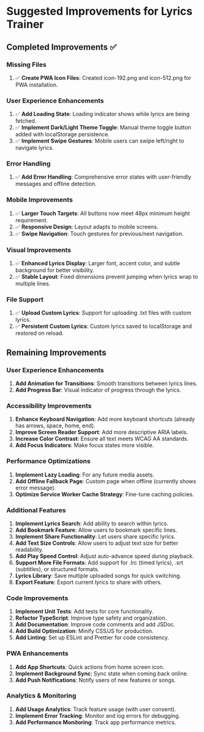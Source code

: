 # Suggested Improvements for Lyrics Trainer

## Completed Improvements ✅

### Missing Files
1. ✅ **Create PWA Icon Files**: Created icon-192.png and icon-512.png for PWA installation.

### User Experience Enhancements
1. ✅ **Add Loading State**: Loading indicator shows while lyrics are being fetched.
2. ✅ **Implement Dark/Light Theme Toggle**: Manual theme toggle button added with localStorage persistence.
3. ✅ **Implement Swipe Gestures**: Mobile users can swipe left/right to navigate lyrics.

### Error Handling
1. ✅ **Add Error Handling**: Comprehensive error states with user-friendly messages and offline detection.

### Mobile Improvements
1. ✅ **Larger Touch Targets**: All buttons now meet 48px minimum height requirement.
2. ✅ **Responsive Design**: Layout adapts to mobile screens.
3. ✅ **Swipe Navigation**: Touch gestures for previous/next navigation.

### Visual Improvements
1. ✅ **Enhanced Lyrics Display**: Larger font, accent color, and subtle background for better visibility.
2. ✅ **Stable Layout**: Fixed dimensions prevent jumping when lyrics wrap to multiple lines.

### File Support
1. ✅ **Upload Custom Lyrics**: Support for uploading .txt files with custom lyrics.
2. ✅ **Persistent Custom Lyrics**: Custom lyrics saved to localStorage and restored on reload.

## Remaining Improvements

### User Experience Enhancements
1. **Add Animation for Transitions**: Smooth transitions between lyrics lines.
2. **Add Progress Bar**: Visual indicator of progress through the lyrics.

### Accessibility Improvements
1. **Enhance Keyboard Navigation**: Add more keyboard shortcuts (already has arrows, space, home, end).
2. **Improve Screen Reader Support**: Add more descriptive ARIA labels.
3. **Increase Color Contrast**: Ensure all text meets WCAG AA standards.
4. **Add Focus Indicators**: Make focus states more visible.

### Performance Optimizations
1. **Implement Lazy Loading**: For any future media assets.
2. **Add Offline Fallback Page**: Custom page when offline (currently shows error message).
3. **Optimize Service Worker Cache Strategy**: Fine-tune caching policies.

### Additional Features
1. **Implement Lyrics Search**: Add ability to search within lyrics.
2. **Add Bookmark Feature**: Allow users to bookmark specific lines.
3. **Implement Share Functionality**: Let users share specific lyrics.
4. **Add Text Size Controls**: Allow users to adjust text size for better readability.
5. **Add Play Speed Control**: Adjust auto-advance speed during playback.
6. **Support More File Formats**: Add support for .lrc (timed lyrics), .srt (subtitles), or structured formats.
7. **Lyrics Library**: Save multiple uploaded songs for quick switching.
8. **Export Feature**: Export current lyrics to share with others.

### Code Improvements
1. **Implement Unit Tests**: Add tests for core functionality.
2. **Refactor TypeScript**: Improve type safety and organization.
3. **Add Documentation**: Improve code comments and add JSDoc.
4. **Add Build Optimization**: Minify CSS/JS for production.
5. **Add Linting**: Set up ESLint and Prettier for code consistency.

### PWA Enhancements
1. **Add App Shortcuts**: Quick actions from home screen icon.
2. **Implement Background Sync**: Sync state when coming back online.
3. **Add Push Notifications**: Notify users of new features or songs.

### Analytics & Monitoring
1. **Add Usage Analytics**: Track feature usage (with user consent).
2. **Implement Error Tracking**: Monitor and log errors for debugging.
3. **Add Performance Monitoring**: Track app performance metrics.
